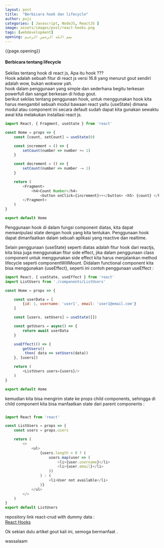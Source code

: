 ```yaml
---
layout: post
title:  "Berbicara hook dan lifecycle"
author: puji
categories: [ Javascript, NodeJS, ReactJS ]
image: assets/images/post/react-hooks.png
tags: [webdevelopment]
opening: بسم الله الرحمن الرحيم
---  
```


{{page.opening}}

#### Berbicara tentang lifecycle  
Sekilas tentang hook di react js, Apa itu hook ???  
Hook adalah sebuah fitur di react js versi 16.8 yang menurut gout sendiri adalah wow, bukan wokwow yah.  
hook dalam penggunaan yang simple dan sederhana begitu terkesan powerfull dan sangat berkesan di hidup gout.  
berikut sekilas tentang penggunaan hook, untuk menggunakan hook kita harus mengambil sebuah modul bawaan react yaitu {useState} dimana modul atau component ini secara default sudah dapat kita gunakan sewaktu awal kita melakukan installasi react js.  

```javascript
import React, { Fragment, useState } from 'react'

const Home = props => {
	const [count, setCount] = useState(0)

	const increment = () => {
		setCount(number => number += 1)
	}

	const decrement = () => {
		setCount(number => number -= 1)
	}

	return (
		<Fragment>
			<h4>Count Number</h4>
				<button onClick={increment}>+</button> <h5> {count} </h5> <button onClick={decrement}>-</button>
		</Fragment>
	)
}

export default Home
```  

Penggunaan hook di dalam fungsi component diatas, kita dapat memanipulasi state dengan hook yang kita tentukan. Penggunaan hook dapat dimanfaatkan dalam sebuah aplikasi yang reactive dan realtime.  

Selain penggunaan {useState} seperti diatas adalah fitur hook dari reactjs, kita bisa juga menggunakan fitur side effect, jika dalam penggunaan class component untuk menggunakan side effect kita harus menjalankan method lifecycle seperti  componentWillMount. Didalam functional component kita bisa menggunakan {useEffect}, seperti ini contoh penggunaan useEffect :  

```javascript
import React, { useState, useEffect } from 'react'
import ListUsers from './components/ListUsers'

const Home = props => {

	const userData = [
		{id: 1, username: 'user1', email: 'user1@email.com'}
	]

	const [users, setUsers] = useState([])

	const getUsers = async() => {
		return await userData
	}

	useEffect(() => {
		getUsers()
		.then( data => setUsers(data))
	}, [users])

	return (
		<ListUsers users={users}/>
	)
} 

export default Home

```  

kemudian kita bisa mengirim state ke props child components, sehingga di child component kita bisa manfaatkan state dari parent components :  

```javascript

import React from 'react'

const ListUsers = props => {
	const users = props.users

	return (
		<>
			<ul>
				{users.length > 0 ? (
					users.map(user => (
						<li>{user.username}</li>
						<li>{user.email}</li>
					))
				) : (
					<li>User not available</li>
				)}
			</ul>
		</>
	)
}
export default ListUsers
```  

repository link react-crud with dummy data :  
<a href="https://github.com/codesyariah122/youtube-chanel-codesyariah/tree/react">React Hooks</a>

Ok sekian dulu artikel gout kali ini, semoga bermanfaat .

wassalaam


